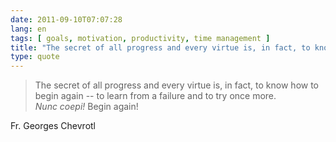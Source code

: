 ```yaml
---
date: 2011-09-10T07:07:28
lang: en
tags: [ goals, motivation, productivity, time management ]
title: "The secret of all progress and every virtue is, in fact, to know how"
type: quote
---
```


> The secret of all progress and every virtue is, in fact, to know how
> to begin again -- to learn from a failure and to try once more.\
> *Nunc coepi!* Begin again!

Fr. Georges Chevrotl

